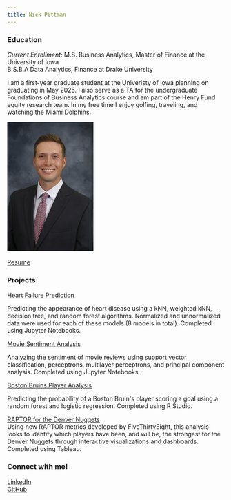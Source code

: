```yaml
---
title: Nick Pittman
---
```

### Education
_Current Enrollment:_ M.S. Business Analytics, Master of Finance at the University of Iowa  
B.S.B.A Data Analytics, Finance at Drake University

I am a first-year graduate student at the Univeristy of Iowa planning on graduating in May 2025. I also serve as a TA for the undergraduate Foundations of Business Analytics course and am part of the Henry Fund equity research team. In my free time I enjoy golfing, traveling, and watching the Miami Dolphins. 

<img src="docs/0298_nick_pittman_.jpg" width="200" height="300"/>  

[Resume](docs/resume.pdf)

### Projects
[Heart Failure Prediction](https://github.com/nickpittman/Heart_Failure_Prediction)

Predicting the appearance of heart disease using a kNN, weighted kNN, decision tree, and random forest algorithms. Normalized and unnormalized data were used for each of these models (8 models in total). Completed using Jupyter Notebooks.  



[Movie Sentiment Analysis](https://github.com/nickpittman/Movie_Sentiment_Analysis)  

Analyzing the sentiment of movie reviews using support vector classification, perceptrons, multilayer perceptrons, and principal component analysis. Completed using Jupyter Notebooks.  



[Boston Bruins Player Analysis](https://github.com/ethanmarshallanalytics/STAT-172-Final-Project)

Predicting the probability of a Boston Bruin's player scoring a goal using a random forest and logistic regression. Completed using R Studio.  

[RAPTOR for the Denver Nuggets](https://public.tableau.com/app/profile/nick.pittman3982/viz/RAPTORFinal/Story1)   
Using new RAPTOR metrics developed by FiveThirtyEight, this analysis looks to identify which players have been, and will be, the strongest for the Denver Nuggets through interactive visualizations and dashboards. Completed using Tableau.   

### Connect with me!

[LinkedIn](https://www.linkedin.com/in/nick-pittman/)  
[GitHub](https://github.com/nickpittman)  
